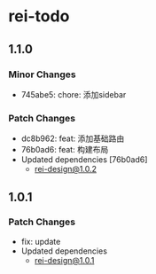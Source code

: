 # rei-todo

## 1.1.0

### Minor Changes

- 745abe5: chore: 添加sidebar

### Patch Changes

- dc8b962: feat: 添加基础路由
- 76b0ad6: feat: 构建布局
- Updated dependencies [76b0ad6]
  - rei-design@1.0.2

## 1.0.1

### Patch Changes

- fix: update
- Updated dependencies
  - rei-design@1.0.1
